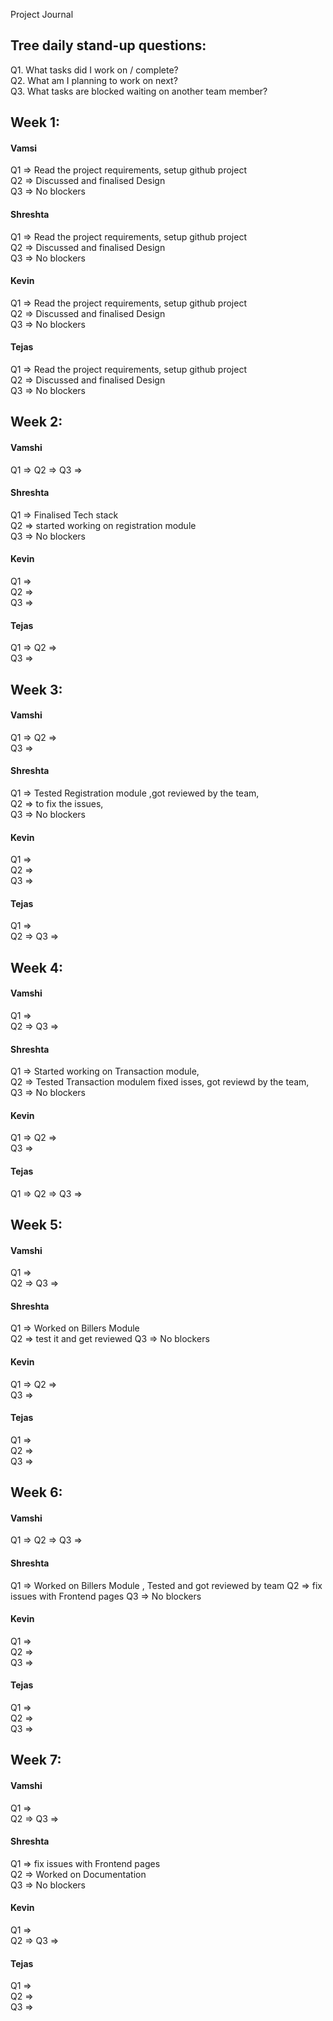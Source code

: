 Project Journal

 ## Tree daily stand-up questions:
  Q1. What tasks did I work on / complete?   
  Q2. What am I planning to work on next?   
  Q3. What tasks are blocked waiting on another team member?  
    
## Week 1:


#### Vamsi
  Q1 => Read the project requirements, setup github project    
  Q2 =>  Discussed and finalised Design    
  Q3 => No blockers     
    
#### Shreshta
  Q1 => Read the project requirements, setup github project    
  Q2 => Discussed and finalised Design      
  Q3 => No blockers  

#### Kevin
  Q1 => Read the project requirements, setup github project    
  Q2 => Discussed and finalised Design      
  Q3 => No blockers   

#### Tejas
  Q1 => Read the project requirements, setup github project    
  Q2 => Discussed and finalised Design      
  Q3 => No blockers   
    
## Week 2:


#### Vamshi
  Q1 =>
  Q2 =>
  Q3 =>     
    
#### Shreshta
  Q1 => Finalised Tech stack   
  Q2 => started working on registration module     
  Q3 => No blockers  

#### Kevin
  Q1 =>   
  Q2 =>      
  Q3 => 

#### Tejas
  Q1 => 
  Q2 =>    
  Q3 =>  


## Week 3:


#### Vamshi
  Q1 => 
  Q2 =>    
  Q3 =>    
    
#### Shreshta
  Q1 => Tested Registration module ,got reviewed by the team,   
  Q2 =>  to fix the issues,       
  Q3 => No blockers  

#### Kevin
  Q1 =>  
  Q2 =>      
  Q3 => 

#### Tejas
  Q1 =>     
  Q2 => 
  Q3 =>


  ## Week 4:


#### Vamshi
  Q1 =>    
  Q2 => 
  Q3 =>     
    
#### Shreshta
  Q1 => Started working on Transaction module,   
  Q2 => Tested Transaction modulem fixed isses, got reviewd by the team,   
  Q3 => No blockers  

#### Kevin
  Q1 => 
  Q2 =>    
  Q3 =>    

#### Tejas
  Q1 => 
  Q2 => 
  Q3 =>   


  ## Week 5:


#### Vamshi
  Q1 =>   
  Q2 => 
  Q3 =>     
    
#### Shreshta
  Q1 => Worked on Billers Module   
  Q2 => test it and get reviewed
  Q3 => No blockers  

#### Kevin
  Q1 => 
  Q2 =>   
  Q3 => 

#### Tejas
  Q1 =>   
  Q2 =>     
  Q3 =>   


## Week 6:


#### Vamshi
  Q1 => 
  Q2 => 
  Q3 =>   
    
#### Shreshta
  Q1 => Worked on Billers Module  , Tested and got reviewed by team 
  Q2 => fix issues with Frontend pages 
  Q3 => No blockers  

#### Kevin
  Q1 =>   
  Q2 =>      
  Q3 => 

#### Tejas
  Q1 =>    
  Q2 =>      
  Q3 =>  


## Week 7:

#### Vamshi
  Q1 =>     
  Q2 => 
  Q3 => 
    
#### Shreshta
  Q1 => fix issues with Frontend pages    
  Q2 => Worked on Documentation    
  Q3 => No blockers  

#### Kevin
  Q1 =>   
  Q2 => 
  Q3 =>  

#### Tejas
  Q1 =>    
  Q2 =>     
  Q3 =>   


